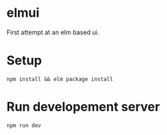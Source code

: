 # elmui
First attempt at an elm based ui.

# Setup
`npm install && elm package install`

# Run developement server
`npm run dev`
